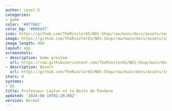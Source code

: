 ```yaml
---
author: Level-5
categories:
- game
color: '#8f7b62'
color_bg: '#806e57'
icon: https://github.com/TheRinzler65/NDS-Shop/raw/main/docs/assets/images/icons/professeurlaytonetlaboitedepandore.png
image: https://github.com/TheRinzler65/NDS-Shop/raw/main/docs/assets/images/icons/professeurlaytonetlaboitedepandore.png
image_length: 460
layout: app
screenshots:
- description: Game preview
  url: https://raw.githubusercontent.com/TheRinzler65/NDS-Shop/main/docs/assets/images/screenshots/professeurlaytonetlaboitedepandore/professeurlaytonetlaboitedepandore.png
- description: Boxart
  url: https://github.com/TheRinzler65/NDS-Shop/raw/main/docs/assets/images/boxart/Professeur%20Layton%20et%20la%20Boite%20de%20Pandore%20(France)%20%5Bb%5D.nds.png
stars: 0
systems:
- DS
title: Professeur Layton et la Boite de Pandore
updated: '2024-08-10T01:26:00Z'
version: Normal
---
```

